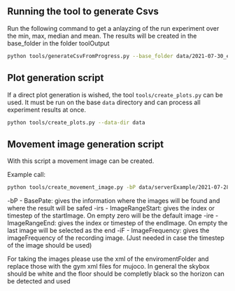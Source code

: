 ## Running the tool to generate Csvs

Run the following command to get a anlayzing of the run experiment over the min, max, median and mean.
The results will be created in the base_folder in the folder toolOutput
```bash
python tools/generateCsvFromProgress.py --base_folder data/2021-07-30_exp_grid_walker2d-v2_disc0_cont2
```

## Plot generation script

If a direct plot generation is wished, the tool `tools/create_plots.py` can be used.
It must be run on the base `data` directory and can process all experiment results at once. 

```bash
python tools/create_plots.py --data-dir data
```

## Movement image generation script

With this script a movement image can be created. 

Example call:
``` bash
python tools/create_movement_image.py -bP data/serverExample/2021-07-28_exp_grid_hopper-v2_disc0_cont2/2021-07-28_12-36-18-exp_grid_hopper-v2_disc0_cont2_s0/images/ -irs 730 -ire 850 -iF 10
```

-bP - BasePate: gives the information where the images will be found and where the result will be safed
-irs - ImageRangeStart: gives the index or timestep of the startImage. On empty zero will be the default image
-ire - ImageRangeEnd: gives the index or timestep of the endImage. On empty the last image will be selected as the end
-iF - ImageFrequency: gives the imageFrequency of the recording image. (Just needed in case the timestep of the image should be used)

For taking the images please use the xml of the enviromentFolder and replace those with the gym xml files for mujoco.
In general the skybox should be white and the floor should be completly black so the horizon can be detected and used